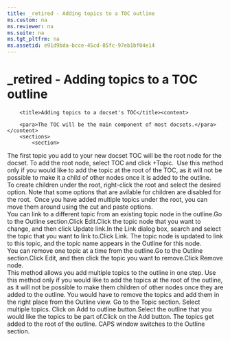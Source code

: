 ```yaml
---
title: _retired - Adding topics to a TOC outline
ms.custom: na
ms.reviewer: na
ms.suite: na
ms.tgt_pltfrm: na
ms.assetid: e91d9bda-bcce-45cd-85fc-97eb1bf04e14
---
```

# _retired - Adding topics to a TOC outline
<?xml version="1.0" encoding="UTF-8"?>
<developerConceptualDocument xmlns="http://ddue.schemas.microsoft.com/authoring/2003/5" xmlns:xsi="http://www.w3.org/2001/XMLSchema-instance" xsi:schemaLocation="http://ddue.schemas.microsoft.com/authoring/2003/5 http://dduestorage.blob.core.windows.net/ddueschema/developer.xsd" xmlns:xlink="http://www.w3.org/1999/xlink">
    <introduction>
        <para></para>
    </introduction>
    <section>
        
        <title>Adding topics to a docset's TOC</title><content>
            
        <para>The TOC will be the main component of most docsets.</para></content>
        <sections>
            <section>
<title>Adding the root node</title><content><para>The first topic you add to your new docset TOC will be the root node for the docset. To add the root node, select TOC and click +Topic.</para><mediaLink>
<image xlink:href="d12ca809-4440-497e-9551-64f36e7ce377"/>
</mediaLink><alert class="warning">
<para>Use this method only if you would like to add the topic at the root of the TOC, as it will not be possible to make it a  child of other nodes once it is added to the outline.</para>
</alert>
</content>
</section><section>
<title>Adding additional topics</title><content><para>To create children under the root, right-click the root and select the desired option. Note that some options that are avilable for children are disabled for the root.</para><mediaLink>
<image xlink:href="f2c0a56a-561c-4827-af22-b7f2de810a04"/>
</mediaLink><para>Once you have added multiple topics under the root, you can move them around using the cut and paste options.</para></content>
</section><section>
<title><?Comment mbradley:resume update here 2/10/2015 9:39:06 AM Id='63704a5d29ca5c49'?>Changing<?CommentEnd Id='63704a5d29ca5c49'?> the topic link in an outline</title><content><para>You can link to a different topic from an existing topic node in the outline.</para><list class="ordered"><listItem><para>Go to the <legacyBold>Outline</legacyBold> section.</para></listItem><listItem><para>Click <legacyBold>Edit.</legacyBold></para></listItem><listItem><para>Click the topic node that you want to change, and then click Update link.</para></listItem><listItem><para>In the <legacyBold>Link</legacyBold> dialog box, search and select the topic that you want to link to.</para></listItem><listItem><para>Click <legacyBold>Link</legacyBold>. The topic node is updated to link to this topic, and the topic name appears in the Outline for this node.</para></listItem></list></content>
</section><section>
<title>Removing topics from the outline</title><content><para>You can remove one topic at a time from the outline.</para><list class="ordered"><listItem><para>Go to the <legacyBold>Outline</legacyBold> section.</para></listItem><listItem><para>Click <legacyBold>Edit</legacyBold>, and then click the topic you want to remove.</para></listItem><listItem><para>Click <legacyBold>Remove node</legacyBold>.</para></listItem></list></content>
</section><section>
<title>Adding multiple  topics to an outline from the Topic section</title><content><para>This method  allows you add multiple  topics to the outline in one step.</para><alert class="warning">
<para>Use this method only if you would like to add the topics at the root of the outline, as it will not be possible to make them children of other nodes once they are added to the outline. You would have to remove the topics and add them in the right place from the Outline view.</para>
</alert><list class="ordered">
<listItem>
<para>Go to the <ui>Topic</ui> section.</para>
</listItem><listItem>
<para>Select multiple topics.</para>
</listItem>
<listItem><para>Click on <ui>Add to outline</ui> button.</para></listItem><listItem><para>Select the outline that you would like the topics to be part of.</para></listItem><listItem><para>Click on the <ui>Add</ui> button. The topics get added to the root of the outline. CAPS window switches to the <ui>Outline</ui> section.</para></listItem>
</list></content>
</section>
        </sections>
    </section>
    <relatedTopics/>
</developerConceptualDocument>
